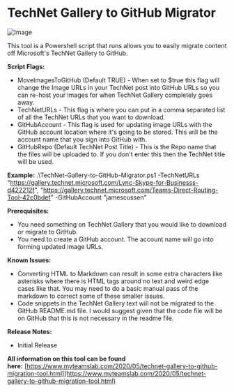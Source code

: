 ﻿TechNet Gallery to GitHub Migrator
==================================

            

![Image](https://github.com/jamescussen/TechNet-Gallery-to-GitHub-Migrator/raw/master/TechNetToGitHub.png)


This tool is a Powershell script that runs allows you to easily migrate content off Microsoft's TechNet Gallery to GitHub.

**Script Flags:**

 * MoveImagesToGitHub (Default TRUE) - When set to $true this flag will change the Image URLs in your TechNet post into GitHub URLs so you can re-host your images for when TechNet Gallery completely goes away.
 * TechNetURLs - This flag is where you can put in a comma separated list of all the TechNet URLs that you want to download.
 * GitHubAccount -  This flag is used for updating image URLs with the GitHub account location where it's going to be stored. This will be the account name that you sign into GitHub with.
 * GitHubRepo (Default TechNet Post Title) - This is the Repo name that the files will be uploaded to. If you don't enter this then the TechNet title will be used. 

**Example:** 
.\TechNet-Gallery-to-GitHub-Migrator.ps1 -TechNetURLs "https://gallery.technet.microsoft.com/Lync-Skype-for-Businesss-d422212f", "https://gallery.technet.microsoft.com/Teams-Direct-Routing-Tool-42c0bdef" -GitHubAccount "jamescussen"

**Prerequisites:**
 * You need something on TechNet Gallery that you would like to download or migrate to GitHub.
 * You need to create a GitHub account. The account name will go into forming updated image URLs.

**Known Issues:** 
 * Converting HTML to Markdown can result in some extra characters like asterisks where there is HTML tags around no text and weird edge cases like that. You may need to do a basic manual pass of the markdown to correct some of these smaller issues.
 * Code snippets in the TechNet Gallery text will not be migrated to the GitHub README.md file. I would suggest given that the code file will be on GitHub that this is not necessary in the readme file.

**Release Notes:**
 * Initial Release

 
**All information on this tool can be found here:** [https://www.myteamslab.com/2020/05/technet-gallery-to-github-migration-tool.html](https://www.myteamslab.com/2020/05/technet-gallery-to-github-migration-tool.html)


        
    
